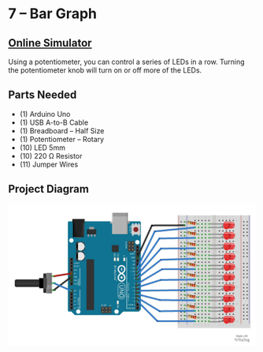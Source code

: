 # 7 – Bar Graph
## [Online Simulator](https://www.tinkercad.com/things/aivbl5BClvi)
Using a potentiometer, you can control a series of LEDs in a row.  Turning the potentiometer knob will turn on or off more of the LEDs.

## Parts Needed
- (1) Arduino Uno
- (1) USB A-to-B Cable
- (1) Breadboard – Half Size
- (1) Potentiometer – Rotary
- (10) LED 5mm
- (10) 220 Ω Resistor
- (11) Jumper Wires

## Project Diagram
![image](../img/7-Bar-Graph_LARGE.jpg)
